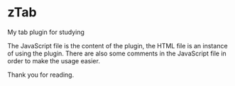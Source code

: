 # zTab
My tab plugin for studying

The JavaScript file is the content of the plugin, the HTML file is an instance of using the plugin.
There are also some comments in the JavaScript file in order to make the usage easier.

Thank you for reading.
